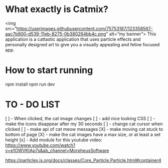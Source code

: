 # What exactly is Catmix?
<img src=”https://userimages.githubusercontent.com/75753187/123358567-aac7b900-d539-11eb-8275-0b380264bb4c.png" alt=”my banner”>
This application is a cattastic application that uses particle effects and personally designed art to give you a visually appealing and feline focused app.

# How to start running
npm install
npm run dev

# TO - DO LIST
[ ] - When clicked, the cat image changes
[ ] - add nice looking CSS
[ ] - make the icons disappear after my 30 seconds
[ ] - change cat cursor when clicked
[ ] - make api of cat meow messages
[X] - make moving cat stuck to bottom of page
[X] - make the cat images have a max size, or at least a set height
[x] - Add module for this youtube video: https://www.youtube.com/watch?v=e1OWVKtAp7s&ab_channel=MorpheusSoftware

https://particles.js.org/docs/classes/Core_Particle.Particle.html#container4
